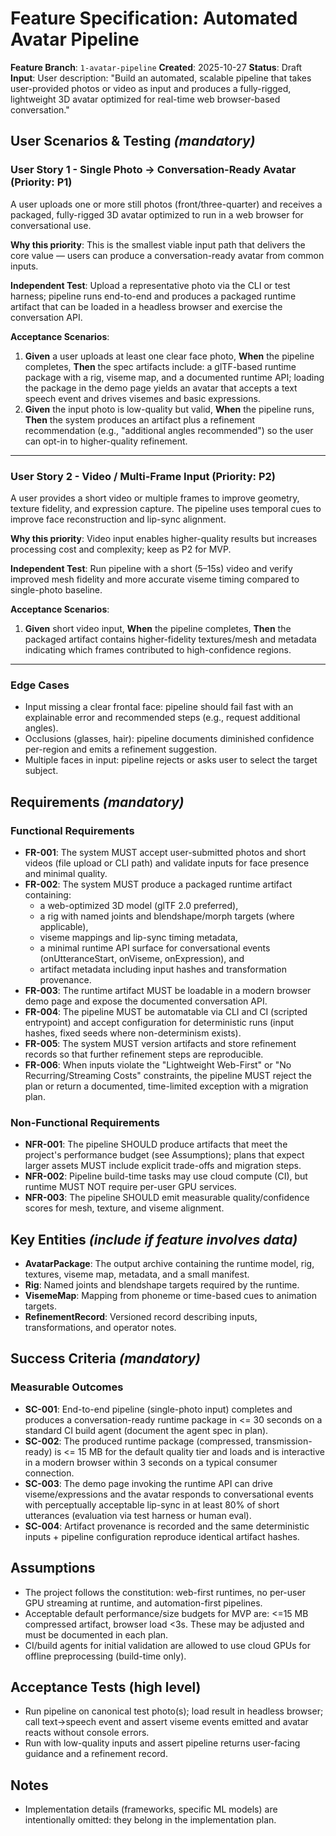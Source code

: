 # Feature Specification: Automated Avatar Pipeline

**Feature Branch**: `1-avatar-pipeline`
**Created**: 2025-10-27
**Status**: Draft
**Input**: User description: "Build an automated, scalable pipeline that takes user-provided photos or video as input and produces a fully-rigged, lightweight 3D avatar optimized for real-time web browser-based conversation."

## User Scenarios & Testing *(mandatory)*

### User Story 1 - Single Photo → Conversation-Ready Avatar (Priority: P1)
A user uploads one or more still photos (front/three-quarter) and receives a packaged, fully-rigged
3D avatar optimized to run in a web browser for conversational use.

**Why this priority**: This is the smallest viable input path that delivers the core value —
users can produce a conversation-ready avatar from common inputs.

**Independent Test**: Upload a representative photo via the CLI or test harness; pipeline runs
end-to-end and produces a packaged runtime artifact that can be loaded in a headless browser
and exercise the conversation API.

**Acceptance Scenarios**:

1. **Given** a user uploads at least one clear face photo, **When** the pipeline completes, **Then**
   the spec artifacts include: a glTF-based runtime package with a rig, viseme map, and a
   documented runtime API; loading the package in the demo page yields an avatar that accepts
   a text speech event and drives visemes and basic expressions.
2. **Given** the input photo is low-quality but valid, **When** the pipeline runs, **Then** the
   system produces an artifact plus a refinement recommendation (e.g., "additional angles
   recommended") so the user can opt-in to higher-quality refinement.

---

### User Story 2 - Video / Multi-Frame Input (Priority: P2)
A user provides a short video or multiple frames to improve geometry, texture fidelity, and
expression capture. The pipeline uses temporal cues to improve face reconstruction and lip-sync
alignment.

**Why this priority**: Video input enables higher-quality results but increases processing cost
and complexity; keep as P2 for MVP.

**Independent Test**: Run pipeline with a short (5–15s) video and verify improved mesh fidelity
and more accurate viseme timing compared to single-photo baseline.

**Acceptance Scenarios**:

1. **Given** short video input, **When** the pipeline completes, **Then** the packaged artifact
   contains higher-fidelity textures/mesh and metadata indicating which frames contributed to
   high-confidence regions.

---

### Edge Cases

- Input missing a clear frontal face: pipeline should fail fast with an explainable error and
  recommended steps (e.g., request additional angles).
- Occlusions (glasses, hair): pipeline documents diminished confidence per-region and emits a
  refinement suggestion.
- Multiple faces in input: pipeline rejects or asks user to select the target subject.

## Requirements *(mandatory)*

### Functional Requirements

- **FR-001**: The system MUST accept user-submitted photos and short videos (file upload or
  CLI path) and validate inputs for face presence and minimal quality.
- **FR-002**: The system MUST produce a packaged runtime artifact containing:
  - a web-optimized 3D model (glTF 2.0 preferred),
  - a rig with named joints and blendshape/morph targets (where applicable),
  - viseme mappings and lip-sync timing metadata,
  - a minimal runtime API surface for conversational events (onUtteranceStart, onViseme,
    onExpression), and
  - artifact metadata including input hashes and transformation provenance.
- **FR-003**: The runtime artifact MUST be loadable in a modern browser demo page and expose
  the documented conversation API.
- **FR-004**: The pipeline MUST be automatable via CLI and CI (scripted entrypoint) and accept
  configuration for deterministic runs (input hashes, fixed seeds where non-determinism exists).
- **FR-005**: The system MUST version artifacts and store refinement records so that further
  refinement steps are reproducible.
- **FR-006**: When inputs violate the "Lightweight Web-First" or "No Recurring/Streaming Costs"
  constraints, the pipeline MUST reject the plan or return a documented, time-limited exception
  with a migration plan.

### Non-Functional Requirements

- **NFR-001**: The pipeline SHOULD produce artifacts that meet the project's performance budget
  (see Assumptions); plans that expect larger assets MUST include explicit trade-offs and
  migration steps.
- **NFR-002**: Pipeline build-time tasks may use cloud compute (CI), but runtime MUST NOT require
  per-user GPU services.
- **NFR-003**: The pipeline SHOULD emit measurable quality/confidence scores for mesh, texture,
  and viseme alignment.

## Key Entities *(include if feature involves data)*

- **AvatarPackage**: The output archive containing the runtime model, rig, textures, viseme map,
  metadata, and a small manifest.
- **Rig**: Named joints and blendshape targets required by the runtime.
- **VisemeMap**: Mapping from phoneme or time-based cues to animation targets.
- **RefinementRecord**: Versioned record describing inputs, transformations, and operator notes.

## Success Criteria *(mandatory)*

### Measurable Outcomes

- **SC-001**: End-to-end pipeline (single-photo input) completes and produces a conversation-ready
  runtime package in <= 30 seconds on a standard CI build agent (document the agent spec in plan).
- **SC-002**: The produced runtime package (compressed, transmission-ready) is <= 15 MB for the
  default quality tier and loads and is interactive in a modern browser within 3 seconds on a
  typical consumer connection.
- **SC-003**: The demo page invoking the runtime API can drive viseme/expressions and the avatar
  responds to conversational events with perceptually acceptable lip-sync in at least 80% of
  short utterances (evaluation via test harness or human eval).
- **SC-004**: Artifact provenance is recorded and the same deterministic inputs + pipeline
  configuration reproduce identical artifact hashes.

## Assumptions

- The project follows the constitution: web-first runtimes, no per-user GPU streaming at runtime,
  and automation-first pipelines.
- Acceptable default performance/size budgets for MVP are: <=15 MB compressed artifact, browser
  load <3s. These may be adjusted and must be documented in each plan.
- CI/build agents for initial validation are allowed to use cloud GPUs for offline preprocessing
  (build-time only).

## Acceptance Tests (high level)

- Run pipeline on canonical test photo(s); load result in headless browser; call text->speech event
  and assert viseme events emitted and avatar reacts without console errors.
- Run with low-quality inputs and assert pipeline returns user-facing guidance and a refinement
  record.

## Notes

- Implementation details (frameworks, specific ML models) are intentionally omitted: they belong
  in the implementation plan.
